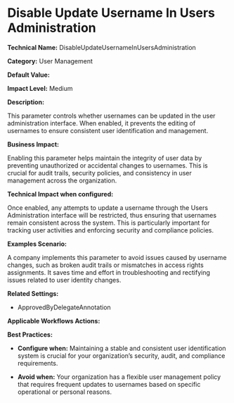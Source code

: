 # Disable Update Username In Users Administration

**Technical Name:** DisableUpdateUsernameInUsersAdministration

**Category:** User Management

**Default Value:** 

**Impact Level:** Medium

**Description:**

This parameter controls whether usernames can be updated in the user administration interface. When enabled, it prevents the editing of usernames to ensure consistent user identification and management.

**Business Impact:**

Enabling this parameter helps maintain the integrity of user data by preventing unauthorized or accidental changes to usernames. This is crucial for audit trails, security policies, and consistency in user management across the organization.

**Technical Impact when configured:**

Once enabled, any attempts to update a username through the Users Administration interface will be restricted, thus ensuring that usernames remain consistent across the system. This is particularly important for tracking user activities and enforcing security and compliance policies.

**Examples Scenario:**

A company implements this parameter to avoid issues caused by username changes, such as broken audit trails or mismatches in access rights assignments. It saves time and effort in troubleshooting and rectifying issues related to user identity changes.

**Related Settings:**

- ApprovedByDelegateAnnotation

**Applicable Workflows Actions:** 

**Best Practices:** 

- **Configure when:** Maintaining a stable and consistent user identification system is crucial for your organization’s security, audit, and compliance requirements.
  
- **Avoid when:** Your organization has a flexible user management policy that requires frequent updates to usernames based on specific operational or personal reasons.